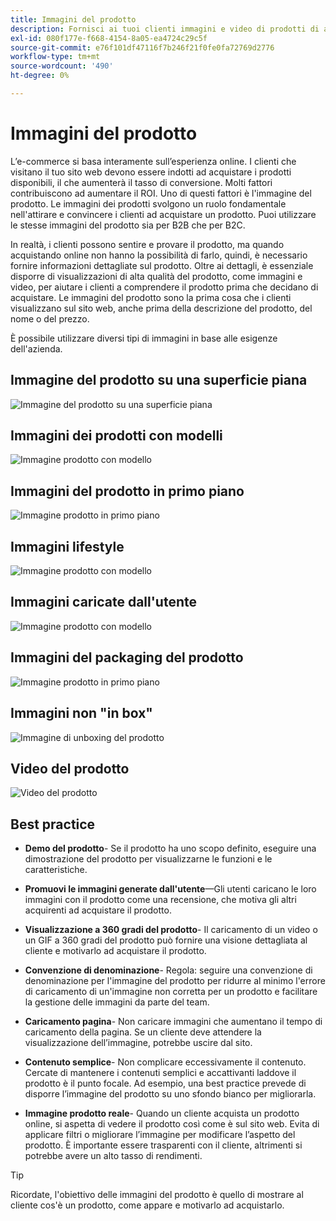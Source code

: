 ```yaml
---
title: Immagini del prodotto
description: Fornisci ai tuoi clienti immagini e video di prodotti di alta qualità per aumentare i tassi di conversazione.
exl-id: 080f177e-f668-4154-8a05-ea4724c29c5f
source-git-commit: e76f101df47116f7b246f21f0fe0fa72769d2776
workflow-type: tm+mt
source-wordcount: '490'
ht-degree: 0%

---
```


# Immagini del prodotto

L’e-commerce si basa interamente sull’esperienza online. I clienti che visitano il tuo sito web devono essere indotti ad acquistare i prodotti disponibili, il che aumenterà il tasso di conversione. Molti fattori contribuiscono ad aumentare il ROI. Uno di questi fattori è l&#39;immagine del prodotto. Le immagini dei prodotti svolgono un ruolo fondamentale nell&#39;attirare e convincere i clienti ad acquistare un prodotto. Puoi utilizzare le stesse immagini del prodotto sia per B2B che per B2C.

In realtà, i clienti possono sentire e provare il prodotto, ma quando acquistando online non hanno la possibilità di farlo, quindi, è necessario fornire informazioni dettagliate sul prodotto. Oltre ai dettagli, è essenziale disporre di visualizzazioni di alta qualità del prodotto, come immagini e video, per aiutare i clienti a comprendere il prodotto prima che decidano di acquistare. Le immagini del prodotto sono la prima cosa che i clienti visualizzano sul sito web, anche prima della descrizione del prodotto, del nome o del prezzo.

È possibile utilizzare diversi tipi di immagini in base alle esigenze dell&#39;azienda.

## Immagine del prodotto su una superficie piana

![Immagine del prodotto su una superficie piana](../../assets/playbooks/product-image-flat.png)

## Immagini dei prodotti con modelli

![Immagine prodotto con modello](../../assets/playbooks/product-image-model.png)

## Immagini del prodotto in primo piano

![Immagine prodotto in primo piano](../../assets/playbooks/product-image-feature.png)

## Immagini lifestyle

![Immagine prodotto con modello](../../assets/playbooks/product-image-lifestyle.png)

## Immagini caricate dall&#39;utente

![Immagine prodotto con modello](../../assets/playbooks/product-image-user-upload.png)

## Immagini del packaging del prodotto

![Immagine prodotto in primo piano](../../assets/playbooks/product-image-packaging.png)

## Immagini non &quot;in box&quot;

![Immagine di unboxing del prodotto](../../assets/playbooks/product-image-unboxing.png)

## Video del prodotto

![Video del prodotto](../../assets/playbooks/product-video.png)

## Best practice

- **Demo del prodotto**- Se il prodotto ha uno scopo definito, eseguire una dimostrazione del prodotto per visualizzarne le funzioni e le caratteristiche.

- **Promuovi le immagini generate dall&#39;utente**—Gli utenti caricano le loro immagini con il prodotto come una recensione, che motiva gli altri acquirenti ad acquistare il prodotto.

- **Visualizzazione a 360 gradi del prodotto**- Il caricamento di un video o un GIF a 360 gradi del prodotto può fornire una visione dettagliata al cliente e motivarlo ad acquistare il prodotto.

- **Convenzione di denominazione**- Regola: seguire una convenzione di denominazione per l&#39;immagine del prodotto per ridurre al minimo l&#39;errore di caricamento di un&#39;immagine non corretta per un prodotto e facilitare la gestione delle immagini da parte del team.

- **Caricamento pagina**- Non caricare immagini che aumentano il tempo di caricamento della pagina. Se un cliente deve attendere la visualizzazione dell’immagine, potrebbe uscire dal sito.

- **Contenuto semplice**- Non complicare eccessivamente il contenuto. Cercate di mantenere i contenuti semplici e accattivanti laddove il prodotto è il punto focale. Ad esempio, una best practice prevede di disporre l’immagine del prodotto su uno sfondo bianco per migliorarla.

- **Immagine prodotto reale**- Quando un cliente acquista un prodotto online, si aspetta di vedere il prodotto così come è sul sito web. Evita di applicare filtri o migliorare l’immagine per modificare l’aspetto del prodotto. È importante essere trasparenti con il cliente, altrimenti si potrebbe avere un alto tasso di rendimenti.

>[!TIP]
>
>Ricordate, l&#39;obiettivo delle immagini del prodotto è quello di mostrare al cliente cos&#39;è un prodotto, come appare e motivarlo ad acquistarlo.
